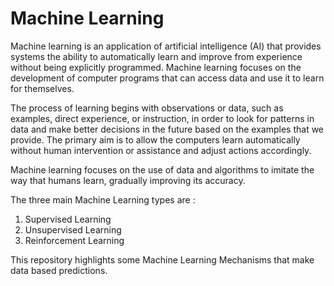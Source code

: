# Machine Learning

Machine learning is an application of artificial intelligence (AI) that provides systems the ability to automatically learn and improve from experience without being explicitly programmed. Machine learning focuses on the development of computer programs that can access data and use it to learn for themselves.

The process of learning begins with observations or data, such as examples, direct experience, or instruction, in order to look for patterns in data and make better decisions in the future based on the examples that we provide. The primary aim is to allow the computers learn automatically without human intervention or assistance and adjust actions accordingly.

Machine learning focuses on the use of data and algorithms to imitate the way that humans learn, gradually improving its accuracy.

The three main Machine Learning types are :
1. Supervised Learning
2. Unsupervised Learning
3. Reinforcement Learning

This repository highlights some Machine Learning Mechanisms that make data based predictions.


